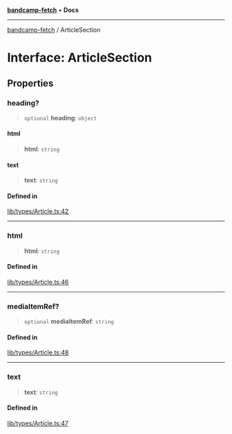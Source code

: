 [**bandcamp-fetch**](../README.md) • **Docs**

***

[bandcamp-fetch](../README.md) / ArticleSection

# Interface: ArticleSection

## Properties

### heading?

> `optional` **heading**: `object`

#### html

> **html**: `string`

#### text

> **text**: `string`

#### Defined in

[lib/types/Article.ts:42](https://github.com/patrickkfkan/bandcamp-fetch/blob/be622bf87b8ac66e98b356306b6a650b7972970c/src/lib/types/Article.ts#L42)

***

### html

> **html**: `string`

#### Defined in

[lib/types/Article.ts:46](https://github.com/patrickkfkan/bandcamp-fetch/blob/be622bf87b8ac66e98b356306b6a650b7972970c/src/lib/types/Article.ts#L46)

***

### mediaItemRef?

> `optional` **mediaItemRef**: `string`

#### Defined in

[lib/types/Article.ts:48](https://github.com/patrickkfkan/bandcamp-fetch/blob/be622bf87b8ac66e98b356306b6a650b7972970c/src/lib/types/Article.ts#L48)

***

### text

> **text**: `string`

#### Defined in

[lib/types/Article.ts:47](https://github.com/patrickkfkan/bandcamp-fetch/blob/be622bf87b8ac66e98b356306b6a650b7972970c/src/lib/types/Article.ts#L47)
